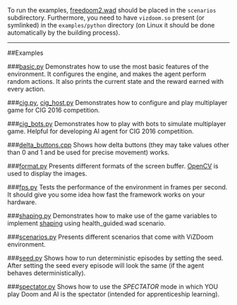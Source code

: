 To run the examples, [freedoom2.wad]( https://freedoom.github.io/download.html) should be placed in the  ``scenarios`` subdirectory.
Furthermore, you need to have ``vizdoom.so`` present (or symlinked) in the ``examples/python`` directory (on Linux it should be done automatically by the building process).

---
##Examples

###[basic.py](https://github.com/Marqt/ViZDoom/blob/master/examples/python/basic.py)
Demonstrates how to use the most basic features of the environment. It configures the engine, and makes the agent perform random actions. It also prints the current state and the reward earned with every action.

###[cig.py](https://github.com/Marqt/ViZDoom/blob/master/examples/python/cig.py), [cig_host.py](https://github.com/Marqt/ViZDoom/blob/master/examples/python/cig_host.py)
Demonstrates how to configure and play multiplayer game for CIG 2016 competition.

###[cig_bots.py](https://github.com/Marqt/ViZDoom/blob/master/examples/python/cig_bots.py)
Demonstrates how to play with bots to simulate multiplayer game. Helpful for developing AI agent for CIG 2016 competition.

###[delta_buttons.cpp](https://github.com/Marqt/ViZDoom/blob/master/examples/python/delta_buttons.cpp)
Shows how delta buttons (they may take values other than 0 and 1 and be used for precise movement) works.

###[format.py](https://github.com/Marqt/ViZDoom/blob/master/examples/python/format.py)
Presents different formats of the screen buffer. [OpenCV](http://opencv.org/) is used to display the images.

###[fps.py](https://github.com/Marqt/ViZDoom/blob/master/examples/python/fps.py)
Tests the performance of the environment in frames per second. It should give you some idea how fast the framework works on your hardware.

###[shaping.py](https://github.com/Marqt/ViZDoom/blob/master/examples/python/shaping.py)
Demonstrates how to make use of the game variables to implement [shaping](https://en.wikipedia.org/wiki/Shaping_(psychology)) using health_guided.wad scenario.

###[scenarios.py](https://github.com/Marqt/ViZDoom/blob/master/examples/python/scenarios.py)
Presents different scenarios that come with ViZDoom environment.

###[seed.py](https://github.com/Marqt/ViZDoom/blob/master/examples/python/seed.py)
Shows how to run deterministic episodes by setting the seed. After setting the seed every episode will look the same (if the agent behaves deterministically).

###[spectator.py](https://github.com/Marqt/ViZDoom/blob/master/examples/python/spectator.py)
Shows how to use the *SPECTATOR* mode in which YOU play Doom and AI is the spectator (intended for apprenticeship learning).